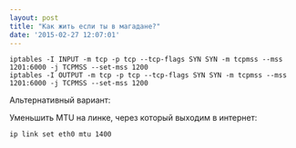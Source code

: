 ```yaml
---
layout: post
title: "Как жить если ты в магадане?"
date: '2015-02-27 12:07:01'
---
```


```
iptables -I INPUT -m tcp -p tcp --tcp-flags SYN SYN -m tcpmss --mss 1201:6000 -j TCPMSS --set-mss 1200
iptables -I OUTPUT -m tcp -p tcp --tcp-flags SYN SYN -m tcpmss --mss 1201:6000 -j TCPMSS --set-mss 1200
```

Альтернативный вариант:

Уменьшить MTU на линке, через который выходим в интернет:

```
ip link set eth0 mtu 1400
```
